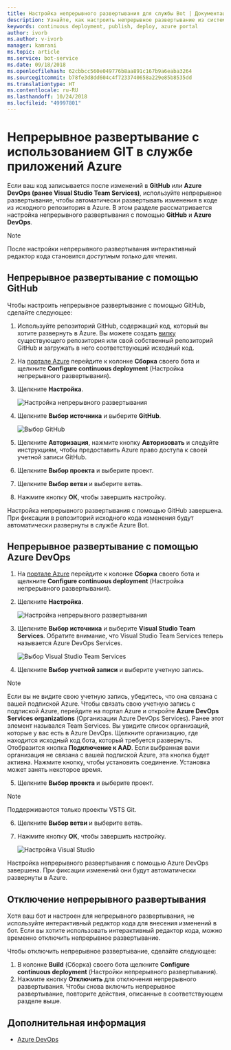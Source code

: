 ```yaml
---
title: Настройка непрерывного развертывания для службы Bot | Документация Майкрософт
description: Узнайте, как настроить непрерывное развертывание из системы управления версиями для службы Bot.
keywords: continuous deployment, publish, deploy, azure portal
author: ivorb
ms.author: v-ivorb
manager: kamrani
ms.topic: article
ms.service: bot-service
ms.date: 09/18/2018
ms.openlocfilehash: 62cbbcc560e049776b8aa891c167b9a6eaba3264
ms.sourcegitcommit: b78fe3d8dd604c4f7233740658a229e85b8535dd
ms.translationtype: HT
ms.contentlocale: ru-RU
ms.lasthandoff: 10/24/2018
ms.locfileid: "49997801"
---
```

# <a name="set-up-continuous-deployment"></a>Непрерывное развертывание с использованием GIT в службе приложений Azure
Если ваш код записывается после изменений в **GitHub** или **Azure DevOps (ранее Visual Studio Team Services)**, используйте непрерывное развертывание, чтобы автоматически развертывать изменения в коде из исходного репозитория в Azure. В этом разделе рассматривается настройка непрерывного развертывания с помощью **GitHub** и **Azure DevOps**.

> [!NOTE]
> После настройки непрерывного развертывания интерактивный редактор кода становится *доступным только для чтения*.

## <a name="continuous-deployment-using-github"></a>Непрерывное развертывание с помощью GitHub

Чтобы настроить непрерывное развертывание с помощью GitHub, сделайте следующее:

1. Используйте репозиторий GitHub, содержащий код, который вы хотите развернуть в Azure. Вы можете создать [вилку](https://help.github.com/articles/fork-a-repo/) существующего репозитория или свой собственный репозиторий GitHub и загружать в него соответствующий исходный код.
2. На [портале Azure](https://portal.azure.com) перейдите к колонке **Сборка** своего бота и щелкните **Configure continuous deployment** (Настройка непрерывного развертывания). 
3. Щелкните **Настройка**.
   
   ![Настройка непрерывного развертывания](~/media/azure-bot-build/continuous-deployment-setup.png)

4. Щелкните **Выбор источника** и выберите **GitHub**.

   ![Выбор GitHub](~/media/azure-bot-build/continuous-deployment-setup-github.png)

5. Щелкните **Авторизация**, нажмите кнопку **Авторизовать** и следуйте инструкциям, чтобы предоставить Azure право доступа к своей учетной записи GitHub.

6. Щелкните **Выбор проекта** и выберите проект.

7. Щелкните **Выбор ветви** и выберите ветвь.

8. Нажмите кнопку **ОК**, чтобы завершить настройку.

Настройка непрерывного развертывания с помощью GitHub завершена. При фиксации в репозиторий исходного кода изменения будут автоматически развернуты в службе Azure Bot.

## <a name="continuous-deployment-using-azure-devops"></a>Непрерывное развертывание с помощью Azure DevOps

1. На [портале Azure](https://portal.azure.com) перейдите к колонке **Сборка** своего бота и щелкните **Configure continuous deployment** (Настройка непрерывного развертывания). 
2. Щелкните **Настройка**.
   
   ![Настройка непрерывного развертывания](~/media/azure-bot-build/continuous-deployment-setup.png)

3. Щелкните **Выбор источника** и выберите **Visual Studio Team Services**. Обратите внимание, что Visual Studio Team Services теперь называется Azure DevOps Services.

   ![Выбор Visual Studio Team Services](~/media/azure-bot-build/continuous-deployment-setup-vs.png)

4. Щелкните **Выбор учетной записи** и выберите учетную запись.

> [!NOTE]
> Если вы не видите свою учетную запись, убедитесь, что она связана с вашей подпиской Azure. Чтобы связать свою учетную запись с подпиской Azure, перейдите на портал Azure и откройте **Azure DevOps Services organizations** (Организации Azure DevOps Services). Ранее этот элемент назывался Team Services. Вы увидите список организаций, которые у вас есть в Azure DevOps. Щелкните организацию, где находится исходный код бота, который требуется развернуть. Отобразится кнопка **Подключение к AAD**. Если выбранная вами организация не связана с вашей подпиской Azure, эта кнопка будет активна. Нажмите кнопку, чтобы установить соединение. Установка может занять некоторое время.

5. Щелкните **Выбор проекта** и выберите проект.

> [!NOTE]
> Поддерживаются только проекты VSTS Git.

6. Щелкните **Выбор ветви** и выберите ветвь.
7. Нажмите кнопку **ОК**, чтобы завершить настройку.

   ![Настройка Visual Studio](~/media/azure-bot-build/continuous-deployment-setup-vs-configuration.png)

Настройка непрерывного развертывания с помощью Azure DevOps завершена. При фиксации изменений они будут автоматически развернуты в Azure.

## <a name="disable-continuous-deployment"></a>Отключение непрерывного развертывания

Хотя ваш бот и настроен для непрерывного развертывания, не используйте интерактивный редактор кода для внесения изменений в бот. Если вы хотите использовать интерактивный редактор кода, можно временно отключить непрерывное развертывание.

Чтобы отключить непрерывное развертывание, сделайте следующее:

1. В колонке **Build** (Сборка) своего бота щелкните **Configure continuous deployment** (Настройки непрерывного развертывания). 
2. Нажмите кнопку **Отключить** для отключения непрерывного развертывания. Чтобы снова включить непрерывное развертывание, повторите действия, описанные в соответствующем разделе выше.

## <a name="additional-information"></a>Дополнительная информация
- [Azure DevOps](https://docs.microsoft.com/en-us/azure/devops/?view=vsts)
